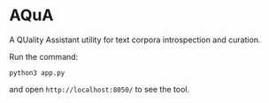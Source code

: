 # AQuA
A QUality Assistant utility for text corpora introspection and curation.


Run the command:
```
python3 app.py
```
and open `http://localhost:8050/` to see the tool.
